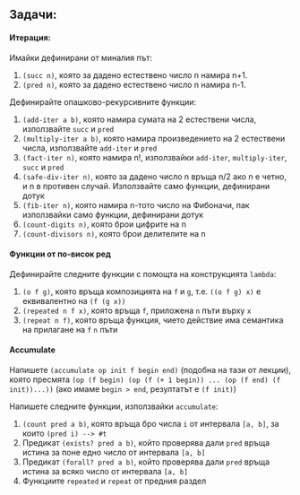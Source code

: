 ## Задачи:
#### Итерация:
Имайки дефинирани от миналия път:
1. `(succ n)`, която за дадено естествено число n намира n+1.
1. `(pred n)`, която за дадено естествено число n намира n-1.

Дефинирайте опашково-рекурсивните функции:
1. `(add-iter a b)`, която намира сумата на 2 естествени числа, използвайте `succ` и `pred`
1. `(multiply-iter a b)`, която намира произведението на 2 естествени числа, използвайте `add-iter` и `pred`
1. `(fact-iter n)`, която намира n!, използвайки `add-iter`, `multiply-iter`, `succ` и `pred`
1. `(safe-div-iter n)`, която за дадено число n връща n/2 ако n е четно, и n в противен случай. Използвайте само функции, дефинирани дотук
1. `(fib-iter n)`, която намира n-тото число на Фибоначи, пак използвайки само функции, дефинирани дотук
1. `(count-digits n)`, която брои цифрите на n
1. `(count-divisors n)`, която брои делителите на n

#### Функции от по-висок ред
Дефинирайте следните функции с помощта на конструкцията `lambda`:
1. `(o f g)`, която връща композицията на `f` и `g`, т.е. `((o f g) x)` е
еквивалентно на `(f (g x))`
1. `(repeated n f x)`, която връща `f`, приложена `n` пъти върху `x`
1. `(repeat n f)`, която връща функция, чието действие има семантика на
прилагане на `f` `n` пъти

#### Accumulate
Напишете `(accumulate op init f begin end)` (подобна на тази от лекции), която
пресмята `(op (f begin) (op (f (+ 1 begin)) ... (op (f end) (f init))...))`
(ако имаме `begin > end`, резултатът е `(f init)`)

Напишете следните функции, използвайки `accumulate`:
1. `(count pred a b)`, която връща бро числа `i` от интервала `[a, b]`, за които
`(pred i) --> #t`
1. Предикат `(exists? pred a b)`, който проверява дали `pred` връща истина за поне едно
число от интервала `[a, b]`
1. Предикат `(forall? pred a b)`, който проверява дали `pred` връща истина за всяко
число от интервала `[a, b]`
1. Функциите `repeated` и `repeat` от предния раздел

